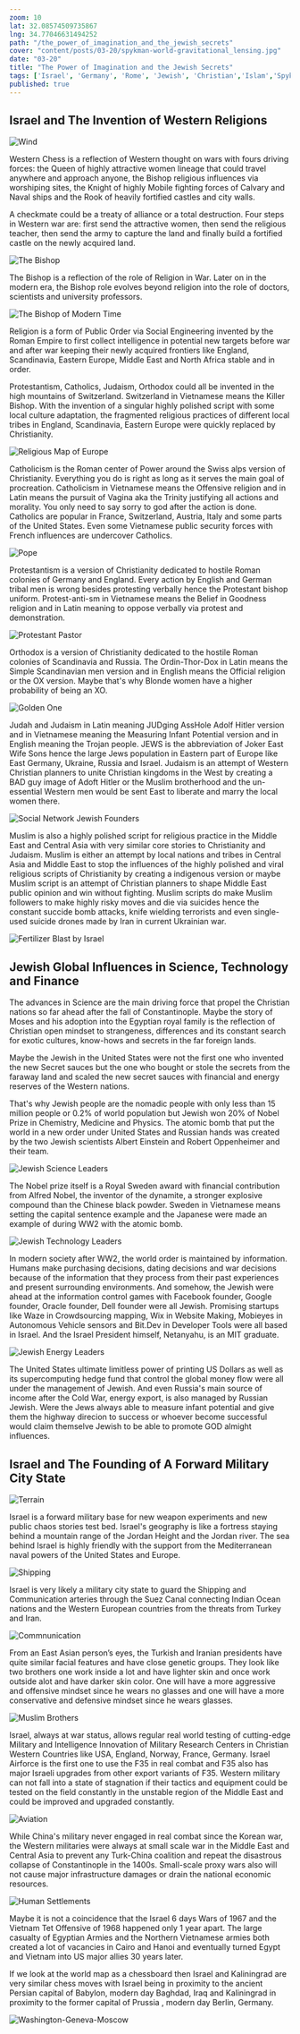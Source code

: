 ```yaml
---
zoom: 10 
lat: 32.08574509735867 
lng: 34.77046631494252
path: "/the_power_of_imagination_and_the_jewish_secrets"
cover: "content/posts/03-20/spykman-world-gravitational_lensing.jpg"
date: "03-20"
title: "The Power of Imagination and the Jewish Secrets"
tags: ['Israel', 'Germany', 'Rome', 'Jewish', 'Christian','Islam','Spykman World','Nicholas Spykman'] 
published: true
---
```

## Israel and The Invention of Western Religions
![Wind](/content/posts/03-20/israel_winds.png)

Western Chess is a reflection of Western thought on wars with fours driving forces: the Queen of highly attractive women lineage that could travel anywhere and approach anyone,  the Bishop religious influences via worshiping sites, the Knight of highly Mobile fighting forces of Calvary and Naval ships and the Rook of heavily fortified castles and city walls. 

A checkmate could be a treaty of alliance or a total destruction. Four steps in Western war are: first send the attractive women, then send the religious teacher, then send the army to capture the land and finally build a fortified castle on the newly acquired land. 

![The Bishop](content/posts/03-20/the_bishop.jpeg)

The Bishop is a reflection of the role of Religion in War. Later on in the modern era, the Bishop role evolves beyond religion into the role of doctors, scientists and university professors.

![The Bishop of Modern Time](content/posts/03-20/bishop_of_modern_time.png)

Religion is a form of Public Order via Social Engineering invented by the Roman Empire to first collect intelligence in potential new targets before war and after war keeping their newly acquired frontiers like England, Scandinavia, Eastern Europe, Middle East and North Africa stable and in order.  

Protestantism, Catholics, Judaism, Orthodox could all be invented in the high mountains of Switzerland. Switzerland in Vietnamese means the Killer Bishop. With the invention of a singular highly polished script with some local culture adaptation, the fragmented religious practices of different local tribes in England, Scandinavia, Eastern Europe were quickly replaced by Christianity. 

![Religious Map of Europe](content/posts/03-20/approximate_western_religious_map.png)

Catholicism is the Roman center of Power around the Swiss alps version of Christianity. Everything you do is right as long as it serves the main goal of procreation. Catholicism in Vietnamese means the Offensive religion and in Latin means the pursuit of Vagina aka the Trinity justifying all actions and morality. You only  need to say sorry to god after the action is done. Catholics are popular in France, Switzerland, Austria, Italy and some parts of the United States. Even some Vietnamese public security forces with French influences are undercover Catholics. 

![Pope](content/posts/03-20/pope.png)

Protestantism is a version of Christianity dedicated to hostile Roman colonies of Germany and England. Every action by English and German tribal men is wrong besides protesting verbally hence the Protestant bishop uniform. Protest-anti-sm in Vietnamese means the Belief in Goodness religion and in Latin meaning to oppose verbally via protest and demonstration. 

![Protestant Pastor](content/posts/03-20/protestant_pastor.png)

Orthodox is a version of Christianity dedicated to the hostile Roman colonies of Scandinavia and Russia. The Ordin-Thor-Dox in Latin means the Simple Scandinavian men version and in English means the Official religion or the OX version. Maybe that's why Blonde women have a higher probability of being an XO. 

![Golden One](content/posts/03-20/golden_one.png)

Judah and Judaism in Latin meaning JUDging AssHole Adolf Hitler version and in Vietnamese meaning the Measuring Infant Potential version and in English meaning the Trojan people. JEWS is the abbreviation of Joker East Wife Sons hence the large Jews population in Eastern part of Europe like East Germany, Ukraine, Russia and Israel. Judaism is an attempt of Western Christian planners to unite Christian kingdoms in the West by creating a BAD guy image of Adoft Hitler or the Muslim brotherhood and the un-essential Western men would be sent East to liberate and marry the local women there.  

![Social Network Jewish Founders](content/posts/03-20/jews_like_asian_chicks.png)

Muslim is also a highly polished script for religious practice in the Middle East and Central Asia with very similar core stories to Christianity and Judaism. Muslim is either an attempt by local nations and tribes in Central Asia and Middle East to stop the influences of the highly polished and viral religious scripts of Christianity by creating a indigenous version or maybe Muslim script is an attempt of Christian planners to shape Middle East public opinion and win without fighting. Muslim scripts do make Muslim followers to make highly risky moves and die via suicides hence the constant succide bomb attacks, knife wielding terrorists and even single-used suicide drones made by Iran in current Ukrainian war. 

![Fertilizer Blast by Israel](content/posts/03-20/beirut_blast.png)


## Jewish Global Influences in Science, Technology and Finance
The advances in Science are the main driving force that propel the Christian nations so far ahead after the fall of Constantinople. Maybe the story of Moses and his adoption into the Egyptian royal family is the reflection of Christian open mindset to strangeness, differences and its constant search for exotic cultures, know-hows and secrets in the far foreign lands. 

Maybe the Jewish in the United States were not the first one who invented the new Secret sauces but the one who bought or stole the secrets from the faraway land and scaled the new secret sauces with financial and energy reserves of the Western nations. 

That's why Jewish people are the nomadic people with only less than 15 million people or 0.2% of world population but Jewish won 20% of Nobel Prize in Chemistry, Medicine and Physics. The atomic bomb that put the world in a new order under United States and Russian hands was created by the two Jewish scientists Albert Einstein and Robert Oppenheimer and their team.

![Jewish Science Leaders](/content/posts/03-20/jewish_science_leaders.png)

The Nobel prize itself is a Royal Sweden award with financial contribution from Alfred Nobel, the inventor of the dynamite, a stronger explosive compound than the Chinese black powder. Sweden in Vietnamese means setting the capital sentence example and the Japanese were made an example of during WW2 with the atomic bomb. 

![Jewish Technology Leaders](/content/posts/03-20/jewish_tech_leaders.png)

In modern society after WW2, the world order is maintained by information. Humans make purchasing decisions, dating decisions and war decisions because of the information that they process from their past experiences and present surrounding environments. And somehow, the Jewish were ahead at the information control games with Facebook founder, Google founder, Oracle founder, Dell founder were all Jewish. Promising startups like Waze in Crowdsourcing mapping, Wix in Website Making, Mobieyes in Autonomous Vehicle sensors and Bit.Dev in Developer Tools were all based in Israel. And the Israel President himself, Netanyahu, is an MIT graduate. 

![Jewish Energy Leaders](/content/posts/03-20/jewish_finance_leaders.png)

The United States ultimate limitless power of printing US Dollars as well as its supercomputing hedge fund that control the global money flow were all under the management of Jewish. And even Russia's main source of income after the Cold War, energy export, is also managed by Russian Jewish. Were the Jews always able to measure infant potential and give them the highway direcion to success or whoever become successful would claim themselve Jewish to be able to promote GOD almight influences. 

## Israel and The Founding of A Forward Military City State
![Terrain](/content/posts/03-20/israel_terrain.png)

Israel is a forward military base for new weapon experiments and new public chaos stories test bed. Israel's geography is like a fortress staying behind a mountain range of the Jordan Height and the Jordan river. The sea behind Israel is highly friendly with the support from the Mediterranean naval powers of the United States and Europe. 

![Shipping](/content/posts/03-20/israel_shipping.png)

Israel is very likely a military city state to guard the Shipping and Communication arteries through the Suez Canal connecting Indian Ocean nations and the Western European countries from the threats from Turkey and Iran. 

![Commnunication](/content/posts/03-20/israel_internet_cables.png)

From an East Asian person’s eyes, the Turkish and Iranian presidents have quite similar facial features and have close genetic groups. They look like two brothers one work inside a lot and have lighter skin and once work outside alot and have darker skin color. One will have a more aggressive and offensive mindset since he wears no glasses and one will have a more conservative and defensive mindset since he wears glasses.

![Muslim Brothers](/content/posts/03-20/muslim_brothers.png)

Israel, always at war status, allows regular real world testing of cutting-edge Military and Intelligence Innovation of Military Research Centers in Christian Western Countries like USA, England, Norway, France, Germany. Israel Airforce is the first one to use the F35 in real combat and F35 also has major Israeli upgrades from other export variants of F35. Western military can not fall into a state of stagnation if their tactics and equipment could be tested on the field constantly in the unstable region of the Middle East and could be improved and upgraded constantly. 

![Aviation](/content/posts/03-20/israel_flights.png)

While China's military never engaged in real combat since the Korean war, the Western militaries were always at small scale war in the Middle East and Central Asia to prevent any Turk-China coalition and repeat the disastrous collapse of Constantinople in the 1400s.  Small-scale proxy wars also will not cause major infrastructure damages or drain the national economic resources. 

![Human Settlements](/content/posts/03-20/israel_city_lights.png)

Maybe it is not a coincidence that the Israel 6 days Wars of 1967 and the Vietnam Tet Offensive of 1968 happened only 1 year apart. The large casualty of Egyptian Armies and the Northern Vietnamese armies both created a lot of vacancies in Cairo and Hanoi and eventually turned Egypt and Vietnam into US major allies 30 years later.

If we look at the world map as a chessboard then Israel and Kaliningrad are very similar chess moves with Israel being in proximity to the ancient Persian capital of Babylon, modern day Baghdad,  Iraq and Kaliningrad in proximity to the former capital of Prussia , modern day Berlin, Germany. 

![Washington-Geneva-Moscow](/content/posts/03-20/g.png)










